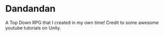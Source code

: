 # Dandandan
A Top Down RPG that I created in my own time! Credit to some awesome youtube tutorials on Unity.

